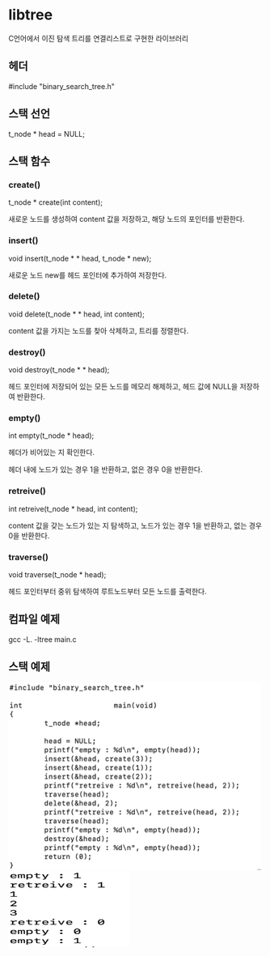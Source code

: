 # libtree

C언어에서 이진 탐색 트리를 연결리스트로 구현한 라이브러리

## 헤더

  #include "binary_search_tree.h"
  
## 스택 선언

  t_node  * head = NULL;
  
## 스택 함수

### create()

  t_node   * create(int  content);
  
  새로운 노드를 생성하여 content 값을 저장하고, 해당 노드의 포인터를 반환한다.

### insert()

  void    insert(t_node  * * head, t_node  * new);
  
  새로운 노드 new를 헤드 포인터에 추가하여 저장한다.

### delete()

  void    delete(t_node   * * head, int content);
  
  content 값을 가지는 노드를 찾아 삭제하고, 트리를 정렬한다.

### destroy()

  void    destroy(t_node   * * head);
  
  헤드 포인터에 저장되어 있는 모든 노드를 메모리 해제하고, 헤드 값에 NULL을 저장하여 반환한다.

### empty()

  int     empty(t_node  * head);
  
  헤더가 비어있는 지 확인한다.
  
  헤더 내에 노드가 있는 경우 1을 반환하고, 없은 경우 0을 반환한다.

### retreive()

  int     retreive(t_node  * head, int content);
  
  content 값을 갖는 노드가 있는 지 탐색하고, 노드가 있는 경우 1을 반환하고, 없는 경우 0을 반환한다.

### traverse()

  void    traverse(t_node  * head);
  
  헤드 포인터부터 중위 탐색하여 루트노드부터 모든 노드를 출력한다.

## 컴파일 예제

  gcc -L. -ltree main.c

## 스택 예제

<img src="./tree_example.png"  width="500" height="370">

<img src="./tree_result.png"  width="240" height="150">
